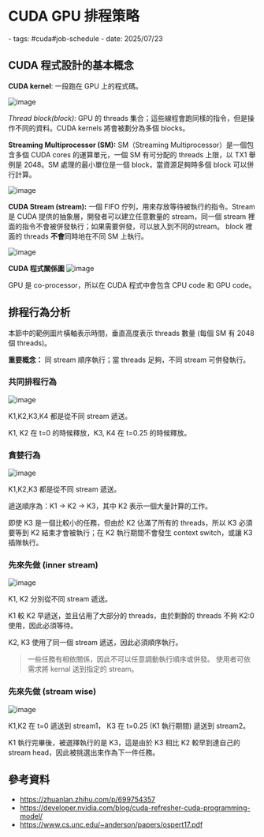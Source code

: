 # CUDA GPU 排程策略

<document-info>
- tags: #cuda#job-schedule
- date: 2025/07/23
</document-info>

## CUDA 程式設計的基本概念

**CUDA kernel**: 一段跑在 GPU 上的程式碼。

![image](https://hackmd.io/_uploads/BkqAtsnIge.png)

*Thread block(block):* GPU 的 threads 集合；這些線程會跑同樣的指令，但是操作不同的資料。CUDA kernels 將會被劃分為多個 blocks。


**Streaming Multiprocessor (SM):**  SM（Streaming Multiprocessor）是一個包含多個 CUDA cores 的運算單元，一個 SM 有可分配的 threads 上限，以 TX1 舉例是 2048。SM 處理的最小單位是一個 block，當資源足夠時多個 block 可以併行計算。


![image](https://hackmd.io/_uploads/rkZzU03Lxx.png)


**CUDA Stream (stream):** 一個 FIFO 佇列，用來存放等待被執行的指令。Stream 是 CUDA 提供的抽象層，開發者可以建立任意數量的 stream，同一個 stream 裡面的指令不會被併發執行；如果需要併發，可以放入到不同的stream。 block 裡面的 threads **不會**同時地在不同 SM 上執行。

![image](https://hackmd.io/_uploads/SJsWO03Ilx.png)

**CUDA 程式關係圖**
![image](https://hackmd.io/_uploads/HJ4pcChLxe.png)

GPU 是 co-processor，所以在 CUDA 程式中會包含 CPU code 和 GPU code。


## 排程行為分析

本節中的範例圖片橫軸表示時間，垂直高度表示 threads 數量 (每個 SM 有 2048 個 threads)。

**重要概念：** 同 stream 順序執行；當 threads 足夠，不同 stream 可併發執行。

### 共同排程行為

![image](https://hackmd.io/_uploads/ryb7w6pIeg.png)

K1,K2,K3,K4 都是從不同 stream 遞送。

K1, K2 在 t=0 的時候釋放，K3, K4 在 t=0.25 的時候釋放。

### 貪婪行為

![image](https://hackmd.io/_uploads/r1CTYpa8xg.png)

K1,K2,K3 都是從不同 stream 遞送。

遞送順序為：K1 -> K2 -> K3，其中 K2 表示一個大量計算的工作。

即使 K3 是一個比較小的任務，但由於 K2 佔滿了所有的 threads，所以 K3 必須要等到 K2 結束才會被執行；在 K2 執行期間不會發生 context switch，或讓 K3 插隊執行。

### 先來先做 (inner stream)

![image](https://hackmd.io/_uploads/Sk0v3TT8gl.png)

K1, K2 分別從不同 stream 遞送。

K1 較 K2 早遞送，並且佔用了大部分的 threads，由於剩餘的 threads 不夠 K2:0 使用，因此必須等待。

K2, K3 使用了同一個 stream 遞送，因此必須順序執行。
> 一些任務有相依關係，因此不可以任意調動執行順序或併發。
> 使用者可依需求將 kernal 送到指定的 stream。 

### 先來先做 (stream wise)

![image](https://hackmd.io/_uploads/S1021RpLxx.png)

K1,K2 在 t=0 遞送到 stream1， K3 在 t=0.25 (K1 執行期間) 遞送到 stream2。

K1 執行完畢後，被選擇執行的是 K3，這是由於 K3 相比 K2 較早到達自己的 stream head，因此被挑選出來作為下一件任務。

## 參考資料
- https://zhuanlan.zhihu.com/p/699754357
- https://developer.nvidia.com/blog/cuda-refresher-cuda-programming-model/
- https://www.cs.unc.edu/~anderson/papers/ospert17.pdf